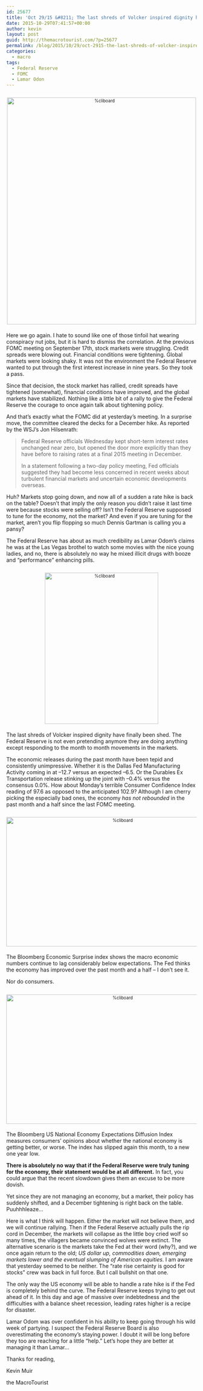 ```yaml
---
id: 25677
title: 'Oct 29/15 &#8211; The last shreds of Volcker inspired dignity have finally been shed'
date: 2015-10-29T07:41:57+00:00
author: kevin
layout: post
guid: http://themacrotourist.com/?p=25677
permalink: /blog/2015/10/29/oct-2915-the-last-shreds-of-volcker-inspired-dignity-have-finally-been-shed/
categories:
  - macro
tags:
  - Federal Reserve
  - FOMC
  - Lamar Odon
---
```

<div style="width: image width px; font-size: 80%; text-align: center;">
  <a href="http://themacrotourist.com/pictures/FedOct2815.png"><img class="size-full wp-image-14271" style="padding-top: 1.0em;padding-bottom: 0.5em;" alt="%cliboard" src="http://themacrotourist.com/pictures/FedOct2815.png" width="500" height="600" /></a>
</div>

Here we go again. I hate to sound like one of those tinfoil hat wearing conspiracy nut jobs, but it is hard to dismiss the correlation. At the previous FOMC meeting on September 17th, stock markets were struggling. Credit spreads were blowing out. Financial conditions were tightening. Global markets were looking shaky. It was not the environment the Federal Reserve wanted to put through the first interest increase in nine years. So they took a pass. 

Since that decision, the stock market has rallied, credit spreads have tightened (somewhat), financial conditions have improved, and the global markets have stabilized. Nothing like a little bit of a rally to give the Federal Reserve the courage to once again talk about tightening policy.

And that&#8217;s exactly what the FOMC did at yesterday&#8217;s meeting. In a surprise move, the committee cleared the decks for a December hike. As reported by the WSJ&#8217;s Jon Hilsenrath:

> Federal Reserve officials Wednesday kept short-term interest rates unchanged near zero, but opened the door more explicitly than they have before to raising rates at a final 2015 meeting in December.
> 
> In a statement following a two-day policy meeting, Fed officials suggested they had become less concerned in recent weeks about turbulent financial markets and uncertain economic developments overseas.

Huh? Markets stop going down, and now all of a sudden a rate hike is back on the table? Doesn&#8217;t that imply the only reason you didn&#8217;t raise it last time were because stocks were selling off? Isn&#8217;t the Federal Reserve supposed to tune for the economy, not the market? And even if you are tuning for the market, aren&#8217;t you flip flopping so much Dennis Gartman is calling you a pansy?

The Federal Reserve has about as much credibility as Lamar Odom&#8217;s claims he was at the Las Vegas brothel to watch some movies with the nice young ladies, and no, there is absolutely no way he mixed illicit drugs with booze and &#8220;performance&#8221; enhancing pills. 

<div style="width: image width px; font-size: 80%; text-align: center;">
  <a href="http://themacrotourist.com/pictures/CharlieOct2815.png"><img class="size-full wp-image-14271" style="padding-top: 1.0em;padding-bottom: 0.5em;" alt="%cliboard" src="http://themacrotourist.com/pictures/CharlieOct2815.png" width="300" height="400" /></a>
</div>

The last shreds of Volcker inspired dignity have finally been shed. The Federal Reserve is not even pretending anymore they are doing anything except responding to the month to month movements in the markets. 

The economic releases during the past month have been tepid and consistently unimpressive. Whether it is the Dallas Fed Manufacturing Activity coming in at &#8211;12.7 versus an expected &#8211;6.5. Or the Durables Ex Transportation release stinking up the joint with &#8211;0.4% versus the consensus 0.0%. How about Monday&#8217;s terrible Consumer Confidence Index reading of 97.6 as opposed to the anticipated 102.9? Although I am cherry picking the especially bad ones, the economy _has not rebounded_ in the past month and a half since the last FOMC meeting.

<div style="width: image width px; font-size: 80%; text-align: center;">
  <a href="http://themacrotourist.com/pictures/ECOSURPOct2815.png"><img class="size-full wp-image-14271" style="padding-top: 1.0em;padding-bottom: 0.5em;" alt="%cliboard" src="http://themacrotourist.com/pictures/ECOSURPOct2815.png" width="600" height="342" /></a>
</div>

The Bloomberg Economic Surprise index shows the macro economic numbers continue to lag considerably below expectations. The Fed thinks the economy has improved over the past month and a half &#8211; I don&#8217;t see it.

Nor do consumers.

<div style="width: image width px; font-size: 80%; text-align: center;">
  <a href="http://themacrotourist.com/pictures/BBNatOct2815.png"><img class="size-full wp-image-14271" style="padding-top: 1.0em;padding-bottom: 0.5em;" alt="%cliboard" src="http://themacrotourist.com/pictures/BBNatOct2815.png" width="600" height="342" /></a>
</div>

The Bloomberg US National Economy Expectations Diffusion Index measures consumers&#8217; opinions about whether the national economy is getting better, or worse. The index has slipped again this month, to a new one year low.

**There is absolutely no way that if the Federal Reserve were truly tuning for the economy, their statement would be at all different.** In fact, you could argue that the recent slowdown gives them an excuse to be more dovish.

Yet since they are not managing an economy, but a market, their policy has suddenly shifted, and a December tightening is right back on the table. Puuhhhleaze&#8230;

Here is what I think will happen. Either the market will not believe them, and we will continue rallying. Then if the Federal Reserve actually pulls the rip cord in December, the markets will collapse as the little boy cried wolf so many times, the villagers became convinced wolves were extinct. The alternative scenario is the markets take the Fed at their word (why?), and we once again return to the old; _US dollar up, commodities down, emerging markets lower and the eventual slumping of American equities._ I am aware that yesterday seemed to be neither. The &#8220;rate rise certainty is good for stocks&#8221; crew was back in full force. But I call bullshit on that one. 

The only way the US economy will be able to handle a rate hike is if the Fed is completely behind the curve. The Federal Reserve keeps trying to get out ahead of it. In this day and age of massive over indebtedness and the difficulties with a balance sheet recession, leading rates higher is a recipe for disaster. 

Lamar Odom was over confident in his ability to keep going through his wild week of partying. I suspect the Federal Reserve Board is also overestimating the economy&#8217;s staying power. I doubt it will be long before they too are reaching for a little &#8220;help.&#8221; Let&#8217;s hope they are better at managing it than Lamar&#8230;

Thanks for reading,
  
Kevin Muir
  
the MacroTourist